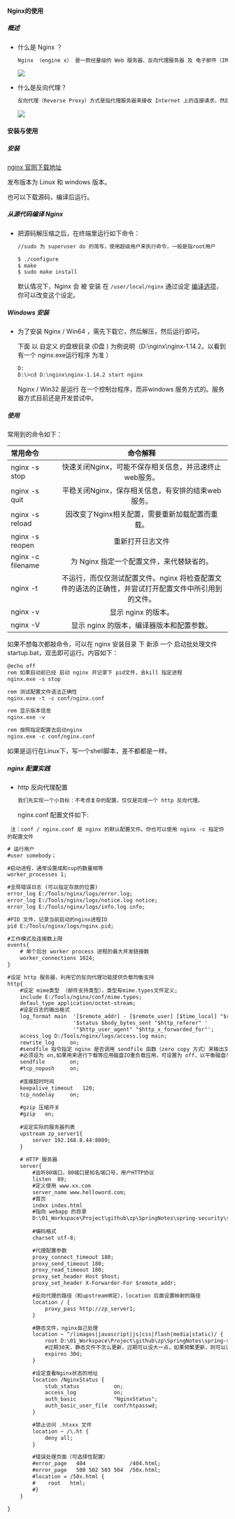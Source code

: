 #### Nginx的使用

##### 概述

+ 什么是 Nginx ？

  ~~~ html
  Nginx （engine x） 是一款经量级的 Web 服务器、反向代理服务器 及 电子邮件（IMAP/POP3）代理服务器。
  ~~~

  ![](http://dunwu.test.upcdn.net/images/web/nginx/nginx.jpg)

- 什么是反向代理？

  ~~~ html
  反向代理（Reverse Proxy）方式是指代理服务器来接收 Internet 上的连接请求，然后将请求转发给 内部网络上的服务器，并将从服务器上得到的结果返回给 Internet 上请求连接的客户端，此时代理服务器对外就表现为一个反向代理服务器。
  ~~~

  ![](http://dunwu.test.upcdn.net/images/web/proxy-server.jpg)



#### 安装与使用

##### 安装

[nginx 官网下载地址](http://nginx.org/)

发布版本为 Linux 和 windows 版本。

也可以下载源码，编译后运行。

##### 从源代码编译 Nginx 

- 把源码解压缩之后，在终端里运行如下命令：

  ~~~xml
  //sudo 为 superuser do 的简写，使用超级用户来执行命令，一般是指root用户
  
  $ ./configure
  $ make
  $ sudo make install 
  ~~~

  默认情况下，Nginx 会 被 安装 在 `/user/local/nginx`  通过设定 [编译选项](http://tool.oschina.net/uploads/apidocs/nginx-zh/NginxChsInstallOptions.htm)，你可以改变这个设定。

##### Windows 安装

+ 为了安装 Nginx / Win64 ，需先下载它，然后解压，然后运行即可。

  下面 以 自定义 的盘根目录 (D盘 ) 为例说明（D:\nginx\nginx-1.14.2，以看到有一个 nginx.exe运行程序 为准 ）

  ~~~html
  D:
  D:\>cd D:\nginx\nginx-1.14.2 start nginx
  ~~~
  Nginx / Win32 是运行 在一个控制台程序，而非windows 服务方式的。服务器方式目前还是开发尝试中。

##### 使用

常用到的命令如下：

|   常用命令   |  命令解释 |
| :------------ | :----------------------------------------------------: |
| nginx -s  stop | 快速关闭Nginx，可能不保存相关信息，并迅速终止web服务。       |
| nginx -s  quit | 平稳关闭Nginx，保存相关信息，有安排的结束web服务。 |
| nginx -s reload | 因改变了Nginx相关配置，需要重新加载配置而重载。 |
| nginx -s reopen | 重新打开日志文件 |
| nginx -c filename | 为 Nginx 指定一个配置文件，来代替缺省的。 |
| nginx -t | 不运行，而仅仅测试配置文件。nginx 将检查配置文件的语法的正确性，并尝试打开配置文件中所引用到的文件。 |
| nginx -v | 显示 nginx 的版本。 |
| nginx -V | 显示 nginx 的版本，编译器版本和配置参数。 |

如果不想每次都敲命令，可以在 nginx 安装目录 下 新添 一个 启动批处理文件 startup.bat，双击即可运行。内容如下：

~~~ xml
@echo off
rem 如果启动前已经 启动 nginx 并记录下 pid文件，会kill 指定进程
nginx.exe -s stop 

rem 测试配置文件语法正确性
nginx.exe -t -c conf/nginx.conf

rem 显示版本信息
nginx.exe -v

rem 按照指定配置去启动nginx
nginx.exe -c conf/nginx.conf
~~~

如果是运行在Linux下，写一个shell脚本，差不都都是一样。

##### nginx 配置实践

+ http 反向代理配置

  ~~~ html
  我们先实现一个小目标：不考虑复杂的配置，仅仅是完成一个 http 反向代理。
  ~~~

  nginx.conf 配置文件如下:


​     ` 注：conf / nginx.conf 是 nginx 的默认配置文件。你也可以使用 nginx -c 指定你的配置文件`

~~~ xml
# 运行用户
#user somebody；

#启动进程，通常设置成和cup的数量相等
worker_processes 1;

#全局错误日志 (可以指定存放的位置)
error_log E:/Tools/nginx/logs/error.log;
error_log E:/Tools/nginx/logs/notice.log notice;
error_log E:/Tools/nginx/logs/info.log info;

#PID 文件，记录当前启动的nginx进程ID
pid E:/Tools/nginx/logs/nginx.pid;

#工作模式及连接数上限
events{
	# 单个后台 worker process 进程的最大并发链接数
	worker_connections 1024;
}

#设定 http 服务器，利用它的反向代理功能提供负载均衡支持
http{
	#设定 mime类型 （邮件支持类型），类型有mime.types文件定义;
	include E:/Tools/nginx/conf/mime.types;
	defaul_type application/octet-stream;
	#设定日志的输出格式
	log_format main  '[$remote_addr] - [$remote_user] [$time_local] "$request" '
                     '$status $body_bytes_sent "$http_referer" '
                     '"$http_user_agent" "$http_x_forwarded_for"';
	access_log D:/Tools/nginx/logs/access.log main;
	rewrite_log 	on;
	#sendfile 指令指定 nginx 是否调用 sendfile 函数（zero copy 方式）来输出文件，对于普通应用
	#必须设为 on,如果用来进行下载等应用磁盘IO重负载应用，可设置为 off，以平衡磁盘与网络I/O处理速度，降低系统的uptime.
	sendfile 		on;
	#tcp_nopush     on;
	
	#连接超时时间
	keepalive_timeout	120;
	tcp_nodelay		on;
	
	#gzip 压缩开关
	#gzip	on;
	
	#设定实际的服务器列表
	upstream zp_server1{
		server 192.168.8.44:8089;
	}
	
	# HTTP 服务器
	server{
		#监听80端口，80端口是知名端口号，用户HTTP协议
		listen	80;
		#定义使用 www.xx.com
		server_name www.helloword.com;
		#首页
		index index.html
		#指向 webapp 的目录
		D:\01_Workspace\Project\github\zp\SpringNotes\spring-security\spring-shiro\src\main\webapp;
		
		#编码格式
        charset utf-8;

        #代理配置参数
        proxy_connect_timeout 180;
        proxy_send_timeout 180;
        proxy_read_timeout 180;
        proxy_set_header Host $host;
        proxy_set_header X-Forwarder-For $remote_addr;

        #反向代理的路径（和upstream绑定），location 后面设置映射的路径
        location / {
            proxy_pass http://zp_server1;
        }

        #静态文件，nginx自己处理
        location ~ ^/(images|javascript|js|css|flash|media|static)/ {
            root D:\01_Workspace\Project\github\zp\SpringNotes\spring-security\spring-shiro\src\main\webapp\views;
            #过期30天，静态文件不怎么更新，过期可以设大一点，如果频繁更新，则可以设置得小一点。
            expires 30d;
        }

        #设定查看Nginx状态的地址
        location /NginxStatus {
            stub_status           on;
            access_log            on;
            auth_basic            "NginxStatus";
            auth_basic_user_file  conf/htpasswd;
        }

        #禁止访问 .htxxx 文件
        location ~ /\.ht {
            deny all;
        }

        #错误处理页面（可选择性配置）
        #error_page   404              /404.html;
        #error_page   500 502 503 504  /50x.html;
        #location = /50x.html {
        #    root   html;
        #}
	}

}

~~~
